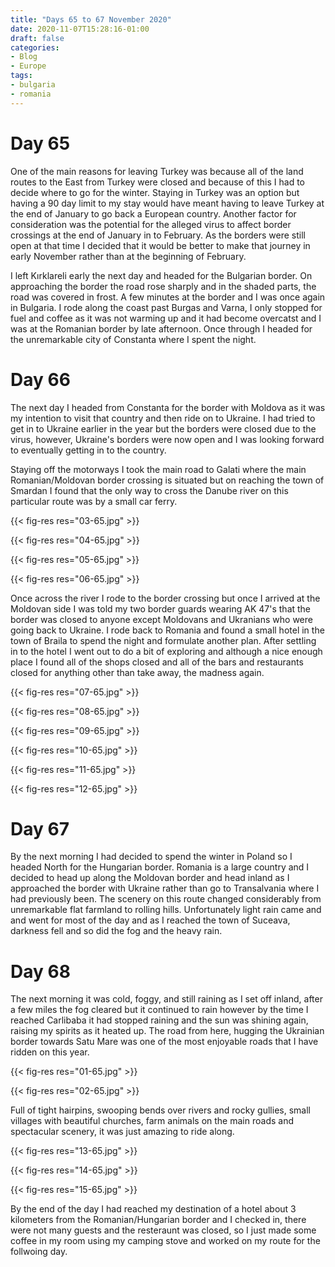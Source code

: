 ```yaml
---
title: "Days 65 to 67 November 2020"
date: 2020-11-07T15:28:16-01:00
draft: false
categories:
- Blog
- Europe
tags:
- bulgaria
- romania
---
```


# Day 65

One of the main reasons for leaving Turkey was because all of the land routes to the East from Turkey were closed and because of this I had to decide where to go for the winter. Staying in Turkey was an option but having a 90 day limit to my stay would have meant having to leave Turkey at the end of January to go back a European country. Another factor for consideration was the potential for the alleged virus to affect border crossings at the end of January in to February. As the borders were still open at that time I decided that it would be better to make that journey in early November rather than at the beginning of February.

I left Kırklareli early the next day and headed for the Bulgarian border. On approaching the border the road rose sharply and in the shaded parts, the road was covered in frost. A few minutes at the border and I was once again in Bulgaria. I rode along the coast past Burgas and Varna, I only stopped for fuel and coffee as it was not warming up and it had become overcatst and I was at the Romanian border by late afternoon. Once through I headed for the unremarkable city of Constanta where I spent the night.

<!--more-->

# Day 66

The next day I headed from Constanta for the border with Moldova as it was my intention to visit that country and then ride on to Ukraine. I had tried to get in to Ukraine earlier in the year but the borders were closed due to the virus, however, Ukraine's borders were now open and I was looking forward to eventually getting in to the country. 

Staying off the motorways I took the main road to Galati where the main Romanian/Moldovan border crossing is situated but on reaching the town of Smardan I found that the only way to cross the Danube river on this particular route was by a small car ferry.

{{< fig-res res="03-65.jpg" >}}

{{< fig-res res="04-65.jpg" >}}

{{< fig-res res="05-65.jpg" >}}

{{< fig-res res="06-65.jpg" >}}

Once across the river I rode to the border crossing but once I arrived at the Moldovan side I was told my two border guards wearing AK 47's that the border was closed to anyone except Moldovans and Ukranians who were going back to Ukraine. I rode back to Romania and found a small hotel in the town of Braila to spend the night and formulate another plan. After settling in to the hotel I went out to do a bit of exploring and although a nice enough place I found all of the shops closed and all of the bars and restaurants closed for anything other than take away, the madness again.

{{< fig-res res="07-65.jpg" >}}

{{< fig-res res="08-65.jpg" >}}

{{< fig-res res="09-65.jpg" >}}

{{< fig-res res="10-65.jpg" >}}

{{< fig-res res="11-65.jpg" >}}

{{< fig-res res="12-65.jpg" >}}

# Day 67

By the next morning I had decided to spend the winter in Poland so I headed North for the Hungarian border. Romania is a large country and I decided to head up along the Moldovan border and head inland as I approached the border with Ukraine rather than go to Transalvania where I had previously been. The scenery on this route changed considerably from unremarkable flat farmland to rolling hills. Unfortunately light rain came and and went for most of the day and as I reached the town of Suceava, darkness fell and so did the fog and the heavy rain. 

# Day 68

The next morning it was cold, foggy, and still raining as I set off inland, after a few miles the fog cleared but it continued to rain however by the time I reached Carlibaba it had stopped raining and the sun was shining again, raising my spirits as it heated up. The road from here, hugging the Ukrainian border towards Satu Mare was one of the most enjoyable roads that I have ridden on this year. 

{{< fig-res res="01-65.jpg" >}}

{{< fig-res res="02-65.jpg" >}}

Full of tight hairpins, swooping bends over rivers and rocky gullies, small villages with beautiful churches, farm animals on the main roads and spectacular scenery, it was just amazing to ride along.

{{< fig-res res="13-65.jpg" >}}

{{< fig-res res="14-65.jpg" >}}

{{< fig-res res="15-65.jpg" >}}

By the end of the day I had reached my destination of a hotel about 3 kilometers from the Romanian/Hungarian border and I checked in, there were not many guests and the resteraunt was closed, so I just made some coffee in my room using my camping stove and worked on my route for the follwoing day.